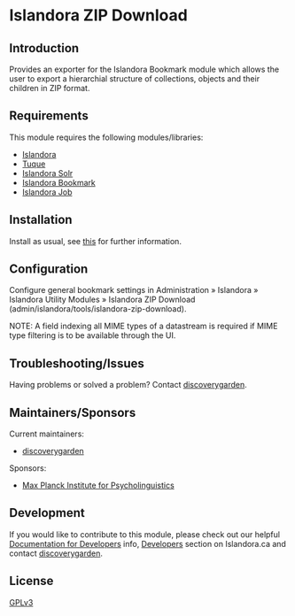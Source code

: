 # Islandora ZIP Download

## Introduction

Provides an exporter for the Islandora Bookmark module which allows the user to export a hierarchial structure of collections, objects and their children in ZIP format.

## Requirements

This module requires the following modules/libraries:

* [Islandora](https://github.com/islandora/islandora)
* [Tuque](https://github.com/islandora/tuque)
* [Islandora Solr](https://github.com/islandora/islandora_solr_search)
* [Islandora Bookmark](https://github.com/islandora/islandora_bookmark)
* [Islandora Job](https://github.com/discoverygarden/islandora_job)

## Installation

Install as usual, see [this](https://drupal.org/documentation/install/modules-themes/modules-7) for further information.

## Configuration

Configure general bookmark settings in Administration » Islandora » Islandora Utility Modules » Islandora ZIP Download (admin/islandora/tools/islandora-zip-download).

NOTE: A field indexing all MIME types of a datastream is required if MIME type filtering is to be available through the UI.

## Troubleshooting/Issues

Having problems or solved a problem? Contact [discoverygarden](http://support.discoverygarden.ca).

## Maintainers/Sponsors

Current maintainers:

* [discoverygarden](http://www.discoverygarden.ca)

Sponsors:

* [Max Planck Institute for Psycholinguistics](http://www.mpi.nl/)

## Development

If you would like to contribute to this module, please check out our helpful
[Documentation for Developers](https://github.com/Islandora/islandora/wiki#wiki-documentation-for-developers)
info, [Developers](http://islandora.ca/developers) section on Islandora.ca and
contact [discoverygarden](http://support.discoverygarden.ca).

## License

[GPLv3](http://www.gnu.org/licenses/gpl-3.0.txt)
